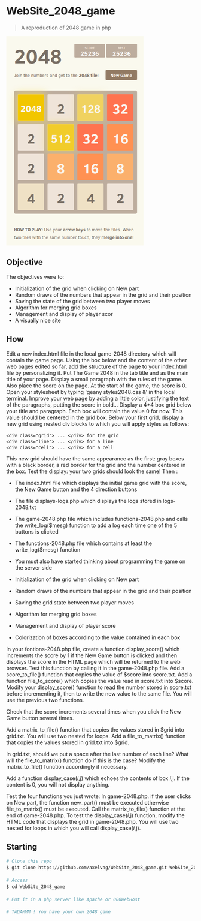 # WebSite_2048_game

> A reproduction of 2048 game in php

![image](image.png)

## Objective

The objectives were to:
- Initialization of the grid when clicking on New part
- Random draws of the numbers that appear in the grid and their position
- Saving the state of the grid between two player moves
- Algorithm for merging grid boxes
- Management and display of player scor
- A visually nice site

## How

Edit a new index.html file in the local game-2048 directory which will contain the game page.
Using the box below and the content of the other web pages edited so far, add the structure of the page to your index.html file by personalizing it. Put The Game 2048 in the tab title and as the main title of your page. </b>
Display a small paragraph with the rules of the game. Also place the score on the page. At the start of the game, the score is 0. </b>
Open your stylesheet by typing 'geany styles2048.css &' in the local terminal. Improve your web page by adding a little color, justifying the text of the paragraphs, putting the score in bold... </b>
Display a 4*4 box grid below your title and paragraph. Each box will contain the value 0 for now. This value should be centered in the grid box. </b>
Below your first grid, display a new grid using nested div blocks to which you will apply styles as follows:
```
<div class="grid"> ... </div> for the grid
<div class="line"> ... </div> for a line
<div class="cell"> ... </div> for a cell
```
This new grid should have the same appearance as the first: gray boxes with a black border, a red border for the grid and the number centered in the box. Test the display: your two grids should look the same! </b>
Then :

- The index.html file which displays the initial game grid with the score, the New Game button and the 4 direction buttons
  
- The file displays-logs.php which displays the logs stored in logs-2048.txt
  
- The game-2048.php file which includes functions-2048.php and calls the write_log($mesg) function to add a log each time one of the 5 buttons is clicked
  
- The functions-2048.php file which contains at least the write_log($mesg) function
  
- You must also have started thinking about programming the game on the server side
  
- Initialization of the grid when clicking on New part
  
- Random draws of the numbers that appear in the grid and their position
  
- Saving the grid state between two player moves
  
- Algorithm for merging grid boxes
  
- Management and display of player score
  
- Colorization of boxes according to the value contained in each box
  
In your fontions-2048.php file, create a function display_score() which increments the score by 1 if the New Game button is clicked and then displays the score in the HTML page which will be returned to the web browser. Test this function by calling it in the game-2048.php file. </b>
Add a score_to_file() function that copies the value of $score into score.txt.
Add a function file_to_score() which copies the value read in score.txt into $score.
Modify your display_score() function to read the number stored in score.txt before incrementing it, then to write the new value to the same file. You will use the previous two functions.

Check that the score increments several times when you click the New Game button several times.

Add a matrix_to_file() function that copies the values stored in $grid into grid.txt. You will use two nested for loops.
Add a file_to_matrix() function that copies the values stored in grid.txt into $grid.

In grid.txt, should we put a space after the last number of each line? What will the file_to_matrix() function do if this is the case? Modify the matrix_to_file() function accordingly if necessary.

Add a function display_case($i,$j) which echoes the contents of box $i,$j. If the content is 0, you will not display anything.

Test the four functions you just wrote:
In game-2048.php. if the user clicks on New part, the function new_part() must be executed otherwise file_to_matrix() must be executed.
Call the matrix_to_file() function at the end of game-2048.php.
To test the display_case($i,$j) function, modify the HTML code that displays the grid in game-2048.php. You will use two nested for loops in which you will call display_case($i,$j).


## Starting

```bash
# Clone this repo
$ git clone https://github.com/axelvag/WebSite_2048_game.git WebSite_2048_game

# Access
$ cd WebSite_2048_game

# Put it in a php server like Apache or 000WebHost

# TADAMMM ! You have your own 2048 game
```
